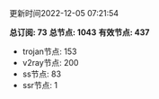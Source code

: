 更新时间2022-12-05 07:21:54

**总订阅: 73**
**总节点: 1043**
**有效节点: 437**
- trojan节点: 153
- v2ray节点: 200
- ss节点: 83
- ssr节点: 1
